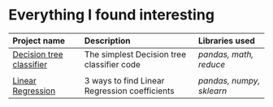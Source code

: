 # Everything I found interesting

| Project name | Description | Libraries used | 
| :---------------------- | :---------------------- | :---------------------- |
| [Decision tree classifier](https://github.com/svotyakov/Theory-and-interesting-tasks/blob/main/Decision_tree_classifier.ipynb)|The simplest Decision tree classifier code | *pandas, math, reduce* |
| | | |
| [Linear Regression](https://github.com/svotyakov/Theory-and-interesting-tasks/blob/main/LinearRegression_coef.ipynb)|3 ways to find Linear Regression coefficients| *pandas, numpy, sklearn* |
